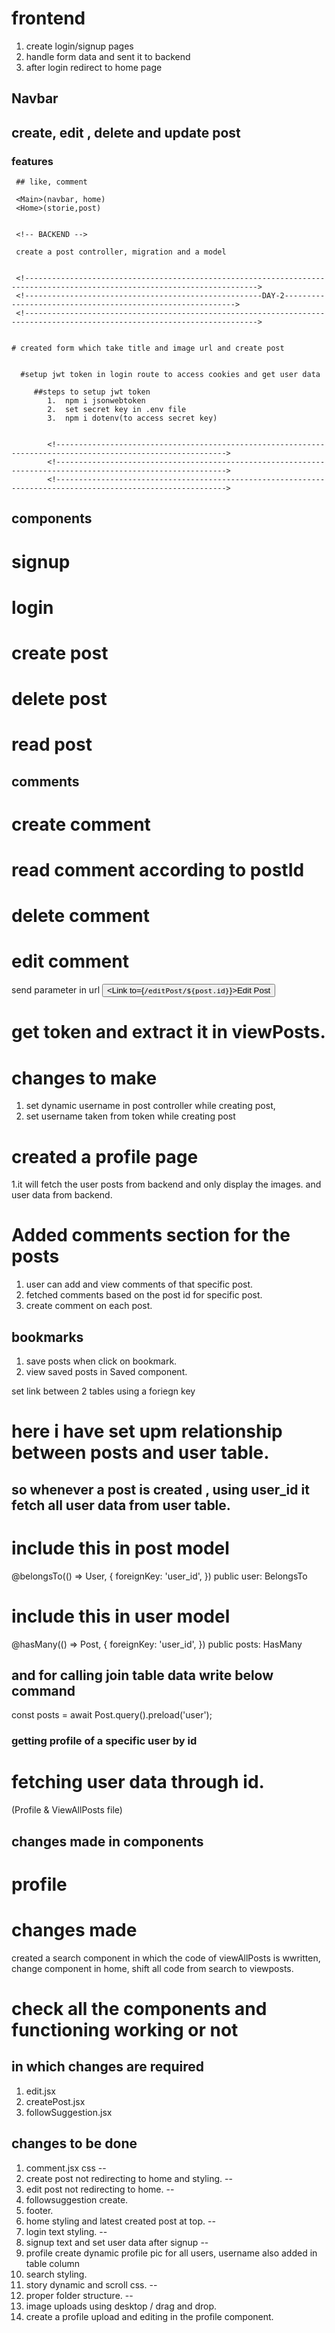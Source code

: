 
 # frontend
  1. create login/signup pages
  2. handle form data and sent it to backend
  3. after login redirect to home page


## Navbar

## create, edit , delete and update post
  ### features
     ## like, comment

     <Main>(navbar, home)
     <Home>(storie,post)


     <!-- BACKEND -->

     create a post controller, migration and a model


     <!-------------------------------------------------------------------------------------------------------------------------->
     <!-----------------------------------------------------DAY-2----------------------------------------------------------->
     <!-------------------------------------------------------------------------------------------------------------------------->


    # created form which take title and image url and create post
      

      #setup jwt token in login route to access cookies and get user data
         
         ##steps to setup jwt token
            1.  npm i jsonwebtoken
            2.  set secret key in .env file
            3.  npm i dotenv(to access secret key)


            <!------------------------------------------------------------------------------------------------------------>
            <!------------------------------------------------------------------------------------------------------------>
            <!------------------------------------------------------------------------------------------------------------>

  ## components
  # signup
  # login
  # create post
  # delete post
  # read post
  ## comments
  # create comment
  # read comment according to postId
  # delete comment
  # edit comment


 
 send parameter in url
<button><Link to={`/editPost/${post.id}`}>Edit Post</Link></button>


# get token and extract it in viewPosts.

 <!----------------------------------------------------------------------------------------------------->
 <!----------------------------------------------------------------------------------------------------->
  # changes to make
   1. set dynamic username in post controller while creating post,
   2. set username taken from token while creating post


# created a profile page
1.it will fetch the user posts from backend and only display the images.
and user data from backend.


# Added comments section for the posts


1. user can add and view comments of that specific post.
2. fetched comments based on the post id for specific post.
3. create comment on each post.


## bookmarks
1. save posts when click on bookmark.
2. view saved posts in Saved component.


<!------------------------------------------------------------------------------------------------->
<!------------------------------------------------------------------------------------------------->
<!------------------------------------------------------------------------------------------------->
<!------------------------------------------linking tables----------------------------------------->

set link between 2 tables using a foriegn key
# here i have set upm relationship between posts and user table.
## so whenever a post is created , using user_id it fetch all user data from user table.


#  include this  in post model
@belongsTo(() => User, {
  foreignKey: 'user_id',
})
public user: BelongsTo<typeof User>


# include this in user model
 @hasMany(() => Post, {
    foreignKey: 'user_id',
  })
  public posts: HasMany<typeof Post>


## and for calling join table data write below command
   const posts = await Post.query().preload('user');


### getting profile of a specific user by id
 # fetching user data through id.
 (Profile & ViewAllPosts file)


 ## changes made in components

 # profile


 # changes made

 created a search component in which the code of viewAllPosts is wwritten, 
 change component in home,
 shift all code from search to viewposts.

 # check all the components and functioning working or not

 ## in which changes are required
 1. edit.jsx
 2. createPost.jsx
 3. followSuggestion.jsx



 ## changes to be done

 1. comment.jsx css --
 2. create post not redirecting to home and styling. --
 3. edit post not redirecting to home. --
 4. followsuggestion create.
 5. footer.
 6. home styling and latest created post at top. --
 7. login text styling. --
 8. signup text and set user data after signup --
 9. profile create dynamic profile pic for all users, username also added in table column
 10. search styling.
 11. story dynamic and scroll css. --
 12. proper folder structure. --
 13. image uploads using desktop / drag and drop.
 14. create a profile upload and editing in the profile component.